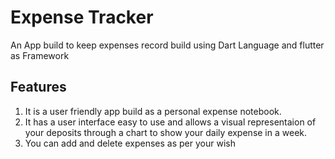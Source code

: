 # Expense Tracker

An App build to keep expenses record build using Dart Language and flutter as Framework

## Features

1. It is a user friendly app build as a personal expense notebook. 
2. It has a user interface easy to use and allows a visual representaion of your deposits through a chart to show your daily expense in a week.
3. You can add and delete expenses as per your wish



